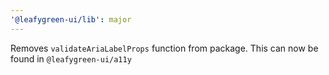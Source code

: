 ```yaml
---
'@leafygreen-ui/lib': major
---
```


Removes `validateAriaLabelProps` function from package. This can now be found in `@leafygreen-ui/a11y`
